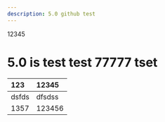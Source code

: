 ```yaml
---
description: 5.0 github test
---
```

12345
# 5.0 is test test 77777 tset

| 123 | 12345 |
| :--- | :--- | 
| dsfds | dfsdss |
| 1357 | 123456 |

